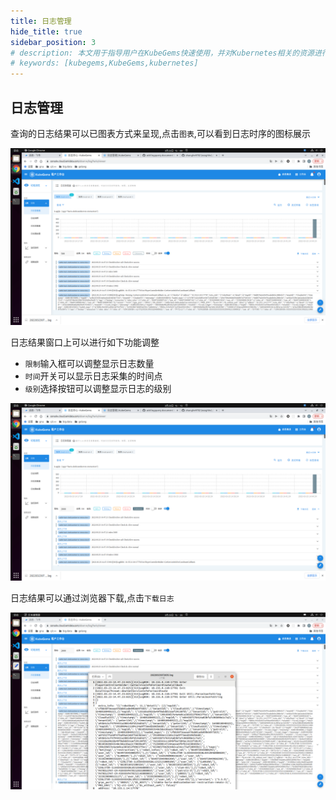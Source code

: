```yaml
---
title: 日志管理
hide_title: true
sidebar_position: 3
# description: 本文用于指导用户在KubeGems快速使用，并对Kubernetes相关的资源进行操作
# keywords: [kubegems,KubeGems,kubernetes]
---
```


## 日志管理
  查询的日志结果可以已图表方式来呈现,点击`图表`,可以看到日志时序的图标展示  

![pic](./log-query-graph.png)

  日志结果窗口上可以进行如下功能调整
  - `限制`输入框可以调整显示日志数量
  - `时间`开关可以显示日志采集的时间点
  - `级别`选择按钮可以调整显示日志的级别

![pic](./log-query-manage.png)

  日志结果可以通过浏览器下载,点击`下载日志`

![pic](./log-query-download.png)
